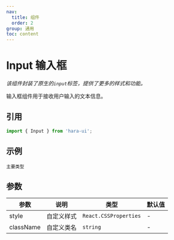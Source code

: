 ```yaml
---
nav:
  title: 组件
  order: 2
group: 通用
toc: content
---
```


# Input 输入框

*该组件封装了原生的`input`标签，提供了更多的样式和功能。*

输入框组件用于接收用户输入的文本信息。

## 引用

```jsx | pure
import { Input } from 'hara-ui';
```

## 示例

<code src="./demo/index.tsx">主要类型</code>

## 参数
| 参数      | 说明       | 类型                              | 默认值   |
| --------- | ---------- | --------------------------------- | -------- |
| style     | 自定义样式 | `React.CSSProperties`                   | -        |
| className | 自定义类名 | `string`                          | -        |
